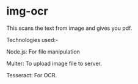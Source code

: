 # img-ocr
This scans the text from image and gives you pdf.

Technologies used:-

Node.js: For file manipulation

Multer: To upload image file to server.

Tesseract: For OCR.

